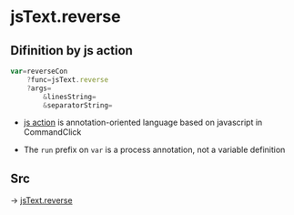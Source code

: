 # jsText.reverse

## Difinition by js action

```js.js
var=reverseCon
	?func=jsText.reverse
	?args=
		&linesString=
		&separatorString=
```

- [js action](#) is annotation-oriented language based on javascript in CommandClick

- The `run` prefix on `var` is a process annotation, not a variable definition

## Src

-> [jsText.reverse](https://github.com/puutaro/CommandClick/blob/master/app/src/main/java/com/puutaro/commandclick/fragment_lib/terminal_fragment/js_interface/text/JsText.kt#L37)


